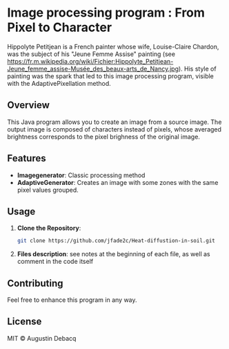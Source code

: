 # Image processing program : From Pixel to Character

Hippolyte Petitjean is a French painter whose wife, Louise-Claire Chardon, was the subject of his
"Jeune Femme Assise" painting (see https://fr.m.wikipedia.org/wiki/Fichier:Hippolyte_Petitjean-Jeune_femme_assise-Musée_des_beaux-arts_de_Nancy.jpg). 
His style of painting was the spark that led to this image processing program, visible with the AdaptivePixellation method.

## Overview
This Java program allows you to create an image from a source image. The output image is composed of characters instead of pixels,
whose averaged brightness corresponds to the pixel brighness of the original image.

## Features
- **Imagegenerator**: Classic processing method
- **AdaptiveGenerator**: Creates an image with some zones with the same pixel values grouped.

## Usage
1. **Clone the Repository**:
   ```bash
   git clone https://github.com/jfade2c/Heat-diffustion-in-soil.git

2. **Files description**:
   see notes at the beginning of each file, as well as comment in the code itself

## Contributing

Feel free to enhance this program in any way.

## License

MIT © Augustin Debacq
